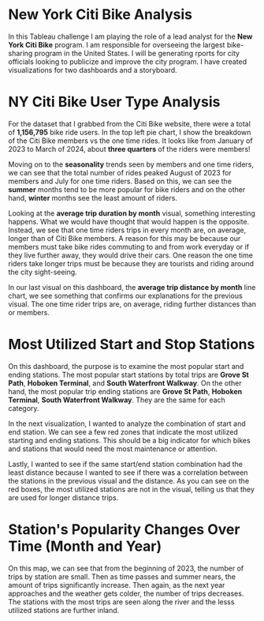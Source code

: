 # New York Citi Bike Analysis

In this Tableau challenge I am playing the role of a lead analyst for the **New York Citi Bike** program. I am responsible for overseeing the largest bike-sharing program in the United States. I will be generating rports for city officials looking to publicize and improve the city program. I have created visualizations for two dashboards and a storyboard.


# NY Citi Bike User Type Analysis

For the dataset that I grabbed from the Citi Bike website, there were a total of **1,156,795** bike ride users. In the top left pie chart, I show the breakdown of the Citi Bike members vs the one time rides. It looks like from January of 2023 to March of 2024, about **three quarters** of the riders were members! 

Moving on to the **seasonality** trends seen by members and one time riders, we can see that the total number of rides peaked August of 2023 for members and July for one time riders. Based on this, we can see the **summer** months tend to be more popular for bike riders and on the other hand, **winter** months see the least amount of riders. 

Looking at the **average trip duration by month** visual, something interesting happens. What we would have thought that would happen is the opposite. Instead, we see that one time riders trips in every month are, on average, longer than of Citi Bike members. A reason for this may be because our members must take bike rides commuting to and from work everyday or if they live further away, they would drive their cars. One reason the one time riders take longer trips must be because they are tourists and riding around the city sight-seeing.

In our last visual on this dashboard, the **average trip distance by month** line chart, we see something that confirms our explanations for the previous visual. The one time rider trips are, on average, riding further distances than or members.

# Most Utilized Start and Stop Stations

On this dashboard, the purpose is to examine the most popular start and ending stations. The most popular start stations by total trips are **Grove St Path**, **Hoboken Terminal**, and **South Waterfront Walkway**. On the other hand, the most popular trip ending stations are **Grove St Path**, **Hoboken Terminal**, **South Waterfront Walkway**. They are the same for each category.

In the next visualization, I wanted to analyze the combination of start and end station. We can see a few red zones that indicate the most utilized starting and ending stations. This should be a big indicator for which bikes and stations that would need the most maintenance or attention.

Lastly, I wanted to see if the same start/end station combination had the least distance because I wanted to see if there was a correlation between the stations in the previous visual and the distance. As you can see on the red boxes, the most utilized stations are not in the visual, telling us that they are used for longer distance trips.

# Station's Popularity Changes Over Time (Month and Year)

On this map, we can see that from the beginning of 2023, the number of trips by station are small. Then as time passes and summer nears, the amount of trips significantly increase. Then again, as the next year approaches and the weather gets colder, the number of trips decreases. The stations with the most trips are seen along the river and the lesss utilized stations are further inland.